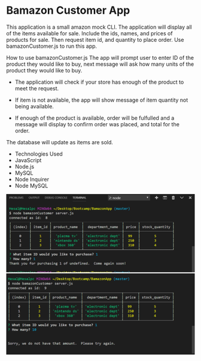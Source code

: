# Bamazon Customer App





This application is a small amazon mock CLI. The application will display all of the items available for sale. Include the ids, names, and prices of products for sale. Then request item id, and quantity to place order. Use bamazonCustomer.js to run this app.

How to use bamazonCustomer.js
The app will prompt user to enter ID of the product they would like to buy, next message will ask how many units of the product they would like to buy.

* The application will check if your store has enough of the product to meet the request.

* If item is not available, the app will show message of item quantity not being available.

* If enough of the product is available, order will be fulfulled and a message will display to confirm order was placed, and total for the order.

The database will update as items are sold.

* Technologies Used
* JavaScript
* Node.js
* MySQL
* Node Inquirer
* Node MySQL


![](https://github.com/Alpajp/BamazonApp/blob/master/assets/images/bamazonFinal.PNG)
![](https://github.com/Alpajp/BamazonApp/blob/master/assets/images/bamazonFinal2.PNG)
